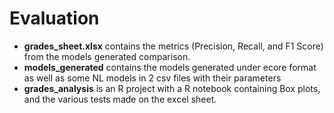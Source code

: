# Evaluation

- **grades_sheet.xlsx** contains the metrics (Precision, Recall, and F1 Score) from the models generated comparison.
- **models_generated** contains the models generated under ecore format as well as some NL models in 2 csv files with their parameters
- **grades_analysis** is an R project with a R notebook containing Box plots, and the various tests made on the excel sheet.